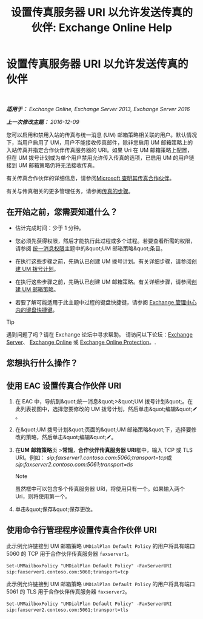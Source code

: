 ﻿---
title: '设置传真服务器 URI 以允许发送传真的伙伴: Exchange Online Help'
TOCTitle: 设置传真服务器 URI 以允许发送传真的伙伴
ms:assetid: 77a9013b-d76b-4af2-8b2c-cef435cf67af
ms:mtpsurl: https://technet.microsoft.com/zh-cn/library/JJ650873(v=EXCHG.150)
ms:contentKeyID: 52061387
ms.date: 05/23/2018
mtps_version: v=EXCHG.150
ms.translationtype: MT
---

# 设置传真服务器 URI 以允许发送传真的伙伴

 

_**适用于：** Exchange Online, Exchange Server 2013, Exchange Server 2016_

_**上一次修改主题：** 2016-12-09_

您可以启用和禁用入站的传真与统一消息 (UM) 邮箱策略相关联的用户。默认情况下，当用户启用了 UM，用户不能接收传真邮件，除非您启用 UM 邮箱策略上的入站传真并指定合作伙伴传真服务器的 URI。如果 Uri 在 UM 邮箱策略上配置，但在 UM 拨号计划或为单个用户禁用允许传入传真的选项，已启用 UM 的用户链接到 UM 邮箱策略仍将无法接收传真。

有关传真合作伙伴的详细信息，请参阅[Microsoft 查明其传真合作伙伴](https://go.microsoft.com/fwlink/?linkid=190238)。

有关与传真相关的更多管理任务，请参阅[传真的步骤](faxing-procedures-exchange-2013-help.md)。

## 在开始之前，您需要知道什么？

  - 估计完成时间：少于 1 分钟。

  - 您必须先获得权限，然后才能执行此过程或多个过程。若要查看所需的权限，请参阅 [统一消息权限](unified-messaging-permissions-exchange-2013-help.md)主题中的\&quot;UM 邮箱策略\&quot;条目。

  - 在执行这些步骤之前，先确认已创建 UM 拨号计划。有关详细步骤，请参阅[创建 UM 拨号计划](create-a-um-dial-plan-exchange-2013-help.md)。

  - 在执行这些步骤之前，先确认已创建 UM 邮箱策略。有关详细步骤，请参阅[创建 UM 邮箱策略](create-a-um-mailbox-policy-exchange-2013-help.md)。

  - 若要了解可能适用于此主题中过程的键盘快捷键，请参阅 [Exchange 管理中心内的键盘快捷键](keyboard-shortcuts-in-the-exchange-admin-center-exchange-online-protection-help.md)。

> [!TIP]  
> 遇到问题了吗？请在 Exchange 论坛中寻求帮助。 请访问以下论坛：<a href="https://go.microsoft.com/fwlink/p/?linkid=60612">Exchange Server</a>、 <a href="https://go.microsoft.com/fwlink/p/?linkid=267542">Exchange Online</a> 或 <a href="https://go.microsoft.com/fwlink/p/?linkid=285351">Exchange Online Protection</a>。.


## 您想执行什么操作？

## 使用 EAC 设置传真合作伙伴 URI

1.  在 EAC 中，导航到\&quot;统一消息\&quot;\>\&quot;UM 拨号计划\&quot;。在此列表视图中，选择您要修改的 UM 拨号计划，然后单击\&quot;编辑\&quot;![编辑图标](images/Bb124582.6f53ccb2-1f13-4c02-bea0-30690e6ea71d(EXCHG.150).gif "编辑图标")。

2.  在\&quot;UM 拨号计划\&quot;页面的\&quot;UM 邮箱策略\&quot;下，选择要修改的策略，然后单击\&quot;编辑\&quot;![编辑图标](images/Bb124582.6f53ccb2-1f13-4c02-bea0-30690e6ea71d(EXCHG.150).gif "编辑图标")。

3.  在**UM 邮箱策略**页 \>**常规**，**合作伙伴传真服务器 URI**框中，输入 TCP 或 TLS URI。例如︰ *sip:faxserver1.contoso.com:5060;transport=tcp*或*sip:faxserver2.contoso.com:5061;transport=tls*
    
    > [!NOTE]  
    > 虽然框中可以包含多个传真服务器 URI，将使用只有一个。如果输入两个 Uri，则将使用第一个。


4.  单击\&quot;保存\&quot;保存更改。

## 使用命令行管理程序设置传真合作伙伴 URI

此示例允许链接到 UM 邮箱策略 `UMDialPlan Default Policy` 的用户将具有端口 5060 的 TCP 用于合作伙伴传真服务器 `faxserver1`。

    Set-UMMailboxPolicy "UMDialPlan Default Policy" -FaxServerURI sip:faxserver1.contoso.com:5060;transport=tcp

此示例允许链接到 UM 邮箱策略 `UMDialPlan Default Policy` 的用户将具有端口 5061 的 TLS 用于合作伙伴传真服务器 `faxserver2`。

    Set-UMMailboxPolicy "UMDialPlan Default Policy" -FaxServerURI sip:faxserver2.contoso.com:5061;transport=tls

